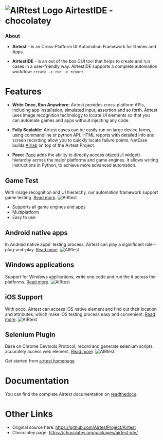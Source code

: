 # ![AIRtest Logo](https://rawcdn.githack.com/EpicMorg/atlassian-downloader/5d9331f88c9546ea3cb296d5792645120881069c/src/favicon.png) AirtestIDE - chocolatey

### About 
* **Airtest** - is an Cross-Platform UI Automation Framework for Games and Apps.

* **AirtestIDE** - is an out of the box GUI tool that helps to create and run cases in a user-friendly way. AirtestIDE supports a complete automation workflow: ``create -> run -> report``.

# Features

*   **Write Once, Run Anywhere:** Airtest provides cross-platform APIs, including app installation, simulated input, assertion and so forth. Airtest uses image recognition technology to locate UI elements so that you can automate games and apps without injecting any code. 

*   **Fully Scalable:** Airtest cases can be easily run on large device farms, using commandline or python API. HTML reports with detailed info and screen recording allow you to quickly locate failure points. NetEase builds [Airlab](https://airlab.163.com/) on top of the Airtest Project.
 
*   **Poco:** [Poco](https://github.com/AirtestProject/Poco) adds the ability to directly access object(UI widget) hierarchy across the major platforms and game engines. It allows writing instructions in Python, to achieve more advanced automation.

## Game Test
With image recognition and UI hierarchy, our automation framework support game testing. [Read more](https://airtest.netease.com/docs/en/1_quick_start/5_get_started_with_web_test.html).
![AIRtest](https://rawcdn.githack.com/EpicMorg/chocolatey/cc1aeec9b90a710e8c38877eb80e1fa382b04055/.github/airtest-ide/screenshots/feature1.png) 
- Supports all game engines and apps
- Multiplatform
- Easy to use

## Android native apps
In Android native apps' testing process, Airtest can play a siginificant role - plug-and-play. [Read more](https://airtest.doc.io.netease.com/en/tutorial/5_Android_automated_testing_two/).
![AIRtest](https://rawcdn.githack.com/EpicMorg/chocolatey/cc1aeec9b90a710e8c38877eb80e1fa382b04055/.github/airtest-ide/screenshots/feature-android.png) 

## Windows applications
Support for Windows applications, write one code and run the it across the platforms. [Read more](https://airtest.doc.io.netease.com/en/tutorial/7_Windows_automated_testing/).
![AIRtest](https://rawcdn.githack.com/EpicMorg/chocolatey/cc1aeec9b90a710e8c38877eb80e1fa382b04055/.github/airtest-ide/screenshots/feature-windows.png) 

## iOS Support
With poco, Airtest can access iOS native element and find out their location and attributes, which make iOS testing process easy and convenient. [Read more](https://airtest.doc.io.netease.com/en/tutorial/6_IOS_automated_testing/).
![AIRtest](https://rawcdn.githack.com/EpicMorg/chocolatey/cc1aeec9b90a710e8c38877eb80e1fa382b04055/.github/airtest-ide/screenshots/ios-poco.png)

## Selenium Plugin
Base on Chrome Devtools Protocol, record and generate selenium scripts, accurately access web element. [Read more](https://airtest.netease.com/docs/en/1_quick_start/5_get_started_with_web_test.html).
![AIRtest](https://rawcdn.githack.com/EpicMorg/chocolatey/cc1aeec9b90a710e8c38877eb80e1fa382b04055/.github/airtest-ide/screenshots/feature-web.png)

Get started from [airtest homepage](https://airtest.netease.com/).

# Documentation

You can find the complete Airtest documentation on [readthedocs](http://airtest.readthedocs.io/).
 
# Other Links

- Original source here: https://github.com/AirtestProject/Airtest
- Chocolatey page: https://chocolatey.org/packages/airtest-ide/
